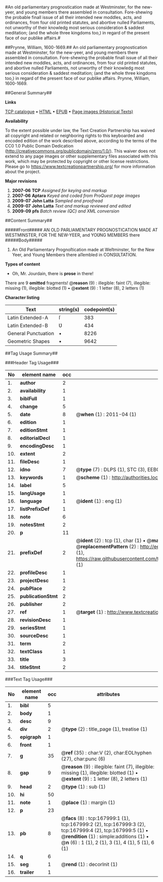 #An old parliamentary prognostication made at Westminster, for the new-yeer, and young members there assembled in consultation. Fore-shewing the probable finall issue of all their intended new moddles, acts, and ordinances, from four old printed statutes, and abortive nulled Parliaments, not unworthy of their knowledg most serious consideration & saddest meditation; (and the whole three kingdoms too,) in regard of the present face of our publike affairs.#

##Prynne, William, 1600-1669.##
An old parliamentary prognostication made at Westminster, for the new-yeer, and young members there assembled in consultation. Fore-shewing the probable finall issue of all their intended new moddles, acts, and ordinances, from four old printed statutes, and abortive nulled Parliaments, not unworthy of their knowledg most serious consideration & saddest meditation; (and the whole three kingdoms too,) in regard of the present face of our publike affairs.
Prynne, William, 1600-1669.

##General Summary##

**Links**

[TCP catalogue](http://www.ota.ox.ac.uk/tcp/)  • 
[HTML](http://tei.it.ox.ac.uk/tcp/Texts-HTML/free/A91/A91236.html)  • 
[EPUB](http://tei.it.ox.ac.uk/tcp/Texts-EPUB/free/A91/A91236.epub) • 
[Page images (Historical Texts)](https://historicaltexts.jisc.ac.uk/eebo-99866447e)

**Availability**

To the extent possible under law, the Text Creation Partnership has waived all copyright and related or neighboring rights to this keyboarded and encoded edition of the work described above, according to the terms of the CC0 1.0 Public Domain Dedication (http://creativecommons.org/publicdomain/zero/1.0/). This waiver does not extend to any page images or other supplementary files associated with this work, which may be protected by copyright or other license restrictions. Please go to https://www.textcreationpartnership.org/ for more information about the project.

**Major revisions**

1. __2007-06__ __TCP__ *Assigned for keying and markup*
1. __2007-06__ __Aptara__ *Keyed and coded from ProQuest page images*
1. __2009-07__ __John Latta__ *Sampled and proofread*
1. __2009-07__ __John Latta__ *Text and markup reviewed and edited*
1. __2009-09__ __pfs__ *Batch review (QC) and XML conversion*

##Content Summary##

#####Front#####
AN OLD
PARLIAMENTARY
PROGNOSTICATION
MADE AT
WESTMINSTER,
FOR THE
NEW-YEER, and YOƲNG MEMBERS there 
#####Body#####

1. An Old Parliamentary Prognoſtication made at Weſtminster,
for the New Yeer, and Young Members there aſſembled in
CONSƲLTATION.

**Types of content**

  * Oh, Mr. Jourdain, there is **prose** in there!

There are 9 **omitted** fragments! 
 @__reason__ (9) : illegible: faint (7), illegible: missing (1), illegible: blotted (1)  •  @__extent__ (9) : 1 letter (8), 2 letters (1)

**Character listing**


|Text|string(s)|codepoint(s)|
|---|---|---|
|Latin Extended-A|ſ|383|
|Latin Extended-B|Ʋ|434|
|General Punctuation|•|8226|
|Geometric Shapes|▪|9642|

##Tag Usage Summary##

###Header Tag Usage###

|No|element name|occ|attributes|
|---|---|---|---|
|1.|__author__|2||
|2.|__availability__|1||
|3.|__biblFull__|1||
|4.|__change__|5||
|5.|__date__|8| @__when__ (1) : 2011-04 (1)|
|6.|__edition__|1||
|7.|__editionStmt__|1||
|8.|__editorialDecl__|1||
|9.|__encodingDesc__|1||
|10.|__extent__|2||
|11.|__fileDesc__|1||
|12.|__idno__|7| @__type__ (7) : DLPS (1), STC (3), EEBO-CITATION (1), PROQUEST (1), VID (1)|
|13.|__keywords__|1| @__scheme__ (1) : http://authorities.loc.gov/ (1)|
|14.|__label__|5||
|15.|__langUsage__|1||
|16.|__language__|1| @__ident__ (1) : eng (1)|
|17.|__listPrefixDef__|1||
|18.|__note__|6||
|19.|__notesStmt__|2||
|20.|__p__|11||
|21.|__prefixDef__|2| @__ident__ (2) : tcp (1), char (1)  •  @__matchPattern__ (2) : ([0-9\-]+):([0-9IVX]+) (1), (.+) (1)  •  @__replacementPattern__ (2) : http://eebo.chadwyck.com/downloadtiff?vid=$1&page=$2 (1), https://raw.githubusercontent.com/textcreationpartnership/Texts/master/tcpchars.xml#$1 (1)|
|22.|__profileDesc__|1||
|23.|__projectDesc__|1||
|24.|__pubPlace__|2||
|25.|__publicationStmt__|2||
|26.|__publisher__|2||
|27.|__ref__|1| @__target__ (1) : http://www.textcreationpartnership.org/docs/. (1)|
|28.|__revisionDesc__|1||
|29.|__seriesStmt__|1||
|30.|__sourceDesc__|1||
|31.|__term__|2||
|32.|__textClass__|1||
|33.|__title__|3||
|34.|__titleStmt__|2||


###Text Tag Usage###

|No|element name|occ|attributes|
|---|---|---|---|
|1.|__bibl__|5||
|2.|__body__|1||
|3.|__desc__|9||
|4.|__div__|2| @__type__ (2) : title_page (1), treatise (1)|
|5.|__epigraph__|1||
|6.|__front__|1||
|7.|__g__|35| @__ref__ (35) : char:V (2), char:EOLhyphen (27), char:punc (6)|
|8.|__gap__|9| @__reason__ (9) : illegible: faint (7), illegible: missing (1), illegible: blotted (1)  •  @__extent__ (9) : 1 letter (8), 2 letters (1)|
|9.|__head__|2| @__type__ (1) : sub (1)|
|10.|__hi__|50||
|11.|__note__|1| @__place__ (1) : margin (1)|
|12.|__p__|23||
|13.|__pb__|8| @__facs__ (8) : tcp:167999:1 (1), tcp:167999:2 (2), tcp:167999:3 (2), tcp:167999:4 (2), tcp:167999:5 (1)  •  @__rendition__ (1) : simple:additions (1)  •  @__n__ (6) : 1 (1), 2 (1), 3 (1), 4 (1), 5 (1), 6 (1)|
|14.|__q__|6||
|15.|__seg__|1| @__rend__ (1) : decorInit (1)|
|16.|__trailer__|1||
